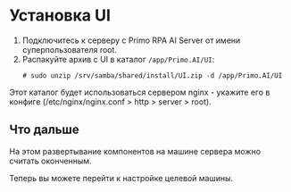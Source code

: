 # Установка UI 

1. Подключитесь к серверу с Primo RPA AI Server от имени суперпользователя root. 
2. Распакуйте архив с UI в каталог `/app/Primo.AI/UI`:
   ```
   # sudo unzip /srv/samba/shared/install/UI.zip -d /app/Primo.AI/UI 
   ```
Этот каталог будет использоваться сервером nginx - укажите его в конфиге (/etc/nginx/nginx.conf > http > server > root).

## Что дальше

На этом развертывание компонентов на машине сервера можно считать оконченным. 

Теперь вы можете перейти к настройке целевой машины.
